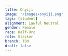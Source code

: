 ```yaml
---
title: Onyiji
image: "/images/onyiji.png"
tags: [student]
alignment: Lawful Neutral
gender: Female
race: Half-Orc
role: Slacker
branch: TSM
draft: false
---
```

